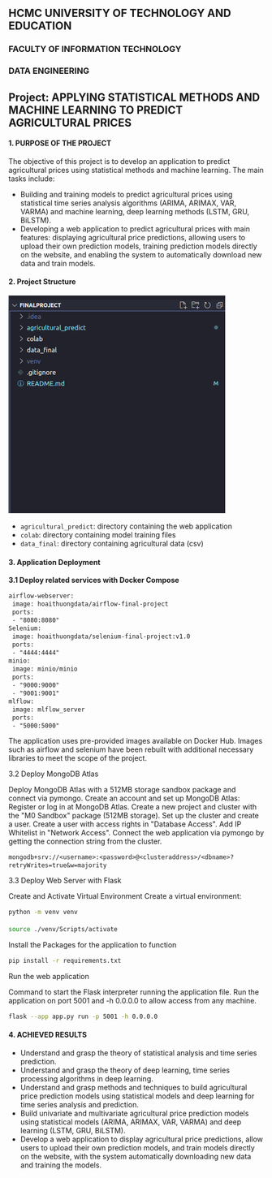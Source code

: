 ## HCMC UNIVERSITY OF TECHNOLOGY AND EDUCATION
### FACULTY OF INFORMATION TECHNOLOGY
### DATA ENGINEERING

## Project: APPLYING STATISTICAL METHODS AND MACHINE LEARNING TO PREDICT AGRICULTURAL PRICES

#### 1. PURPOSE OF THE PROJECT
The objective of this project is to develop an application to predict agricultural prices using statistical methods and machine learning. The main tasks include:
- Building and training models to predict agricultural prices using statistical time series analysis algorithms (ARIMA, ARIMAX, VAR, VARMA) and machine learning, deep learning methods (LSTM, GRU, BiLSTM).
- Developing a web application to predict agricultural prices with main features: displaying agricultural price predictions, allowing users to upload their own prediction models, training prediction models directly on the website, and enabling the system to automatically download new data and train models.

#### 2. Project Structure

![alt text](image.png)

- `agricultural_predict`: directory containing the web application
- `colab`: directory containing model training files
- `data_final`: directory containing agricultural data (csv)

#### 3. Application Deployment
**3.1 Deploy related services with Docker Compose**

```docker
airflow-webserver:
 image: hoaithuongdata/airflow-final-project
 ports:
 - "8080:8080"
Selenium:
 image: hoaithuongdata/selenium-final-project:v1.0
 ports:
 - "4444:4444"
minio:
 image: minio/minio
 ports:
 - "9000:9000"
 - "9001:9001"
mlflow:
 image: mlflow_server
 ports:
 - "5000:5000"
 ```

The application uses pre-provided images available on Docker Hub. Images such as airflow and selenium have been rebuilt with additional necessary libraries to meet the scope of the project.

3.2 Deploy MongoDB Atlas

Deploy MongoDB Atlas with a 512MB storage sandbox package and connect via pymongo. Create an account and set up MongoDB Atlas: Register or log in at MongoDB Atlas. Create a new project and cluster with the "M0 Sandbox" package (512MB storage). Set up the cluster and create a user. Create a user with access rights in "Database Access". Add IP Whitelist in "Network Access". Connect the web application via pymongo by getting the connection string from the cluster.
```
mongodb+srv://<username>:<password>@<clusteraddress>/<dbname>?retryWrites=true&w=majority
```

3.3 Deploy Web Server with Flask

Create and Activate Virtual Environment
Create a virtual environment:

```sh
python -m venv venv

source ./venv/Scripts/activate
```

Install the Packages for the application to function
```sh
pip install -r requirements.txt
```

Run the web application

Command to start the Flask interpreter running the application file. Run the application on port 5001 and -h 0.0.0.0 to allow access from any machine.

``` sh
flask --app app.py run -p 5001 -h 0.0.0.0
```

#### 4. ACHIEVED RESULTS
- Understand and grasp the theory of statistical analysis and time series prediction.
- Understand and grasp the theory of deep learning, time series processing algorithms in deep learning.
- Understand and grasp methods and techniques to build agricultural price prediction models using statistical models and deep learning for time series analysis and prediction.
- Build univariate and multivariate agricultural price prediction models using statistical models (ARIMA, ARIMAX, VAR, VARMA) and deep learning (LSTM, GRU, BiLSTM).
- Develop a web application to display agricultural price predictions, allow users to upload their own prediction models, and train models directly on the website, with the system automatically downloading new data and training the models.
